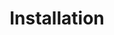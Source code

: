 ---
layout: default
title: Installation
nav_order: 3
has_children: true
permalink: /docs/installation
---